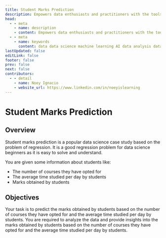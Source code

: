 ```yaml
---
title: Student Marks Prediction
description: Empowers data enthusiasts and practitioners with the tools and knowledge to unlock the potential of data.
head:
  - - meta
    - name: description
    - content: Empowers data enthusiasts and practitioners with the tools and knowledge to unlock the potential of data.
  - - meta
    - name: keywords
      content: data data science machine learning AI data analysis data-driven data enthusiasts data practitioners
lastUpdated: false
editLink: false
footer: false
prev: false
next: false
contributors:
  - - detail
    - name: Noey Ignacio
    - website_url: https://www.linkedin.com/in/noeyislearning
---
```


# Student Marks Prediction

<DownloadBadge githubURL=""></DownloadBadge>

## Overview

Student marks prediction is a popular data science case study based on the problem of regression. It is a good regression problem for data science beginners as it is easy to solve and understand.

You are given some information about students like:

- The number of courses they have opted for
- The average time studied per day by students
- Marks obtained by students

## Objectives

Your task is to predict the marks obtained by students based on the number of courses they have opted for and the average time studied per day by students. You are required to analyze the data and provide insights into the marks obtained by students based on the number of courses they have opted for and the average time studied per day by students.

